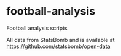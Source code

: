 # football-analysis
Football analysis scripts

All data from StatsBomb and is available at https://github.com/statsbomb/open-data
